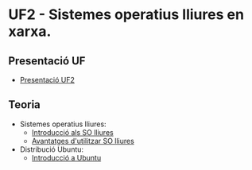 # UF2 - Sistemes operatius lliures en xarxa.

## Presentació UF

- [Presentació UF2](presentacio.md)

## Teoria

- Sistemes operatius lliures:
  - [Introducció als SO lliures](intro.md)
  - [Avantatges d'utilitzar SO lliures](avantatges.md)
- Distribució Ubuntu:
  - [Introducció a Ubuntu](ubuntu.md)
